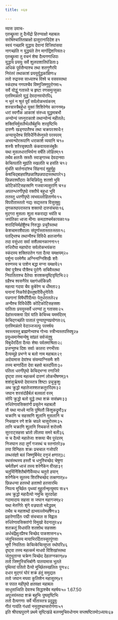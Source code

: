 ```yaml
---
title: ०६७

---
```

व्यास उवाच-  
एतच्छ्रुत्वा तु दैत्येंद्रो हिरण्याक्षो महाबलः  
सरोषश्चातिताम्राक्षो ह्यसुरानादिदेश ह१  
स्वयं गच्छामि युद्धाय देवानां विजिघांसया  
नागच्छंति न युद्ध्यंते तेन मार्गाद्विशन्त्वितः२  
एतच्छ्रुत्वा तु वचनं शेषा दैत्यगणाधिपाः  
युद्धाय प्रययुः सर्वे शूलपाशातिपंडिताः३  
अधिकं पूर्वसैन्याश्च तथा शतगुणैरपि  
निरंतरं तथाकाशं प्रययुर्युद्धकांक्षिणः४  
ततो रुद्रास्स साध्याश्च विश्वे च वसवस्तथा  
स्कंदश्च गणपश्चैव विष्णुजिष्णुपुरोगमाः५  
सर्वे योद्धुं गतास्ते च हृष्टा रणसमुत्सुकाः  
एतस्मिन्नंतरे युद्धं देवदानवयोरपि६  
न भूतं न श्रुतं पूर्वं सर्वलोकभयंकरम्  
शस्त्रास्त्रैबर्हुधा युक्तं शिशिरेणेव काननम्७  
धरां स्वर्गौक आकाशं संरुध्य युद्धमाबभौ  
अन्योन्यं जघ्नुराकाशे तथान्योन्यं महीतले८  
शक्तिभिर्मुसलैर्भल्लैर्बहुभिः शरवृष्टिभिः  
दारुणैः खड्गपातैश्च तथा चक्रपरःश्वधैः९  
अन्यायुधैश्च विविधैर्निर्जघ्नुस्ते परस्परम्  
अभवन्घोररूपाणि धराकाशे व्ययानि च१०  
शस्त्रैः शरैरसृक्पातैः कंकवायसजंबुकैः  
यथा मुसलधाराभिर्घना वर्षंति लोहितम्११  
तथैव क्षतजैः स्रस्तैः स्वाङ्गाच्च देवदानवाः  
केचित्पतंति मुह्यंति स्खलंति च हसंति च१२  
मुंचंति चार्तनादांश्च सिंहनादं मुहुर्मुहुः  
केषांचिद्बाहवश्छिन्नाश्छिन्नपादास्तथापरे१३  
छिन्नपार्श्वोदराः केचिन्निपेतुः शतशो भुवि  
कोटिकोटिसहस्राणि गजवाज्यसुराणि च१४  
अपतन्धरणीपृष्ठे रक्तौघे बहुधा भुवि  
ततस्तु धरणीपृष्ठे त्वभवल्लोहितार्णवः१५  
विपरीतास्ततो नद्यः सद्यस्तत्र विसुस्रुवुः  
तृणकाष्ठपरास्तत्र शक्तयो दारुसंचयाः१६  
मुद्गरा मुसलाः शूला मकराद्या भवंति च  
जयंतिका ध्वजा मीनाः कमठाश्चर्मकायकाः१७  
शरादिभिर्महोष्ट्रैश्च निरुद्धाः प्रचुरैस्तथा  
केशचामरशैवालाः संपूर्णास्तास्ततःस्ततः१८  
पतद्भिश्च तथान्यैश्च विविधैः क्षतजार्णवः  
तदा वसुंधरा सर्वा सशैलवनकानना१९  
रुधिरौघा महाघोरा सर्वलोकभयंकरा  
स्कंदस्य शक्तिपातेन गता दैत्या यमक्षयम्२०  
पर्शुना परमेणैव अग्निनाग्निशिखैः शरैः  
वरुणस्य च पाशेन बद्धा मग्ना यमक्षये२१  
येषां पुत्रैश्च पौत्रैश्च पुरोगैः सचिवैस्तथा  
निपातिताश्च दैतेयाः शरशक्त्यृष्टिवृष्टिभिः२२  
ग्रहैश्च श्वसनैरेव यक्षगंधर्वकिन्नरैः  
महत्या गदया चैव कुबेरेण च धीमता२३  
घनानां निकरैर्वज्रैस्तुषारैर्विधुनेरितैः  
पन्नगानां विषैर्घोरैर्दैत्याः पेतुर्धरातले२४  
अन्यैश्च विविधैर्देवैः कोटिकोटिसहस्रशः  
पातिताः प्रययुस्सर्वे धरण्यां तु गतासवः२५  
देहांस्त्यक्त्वा दिवं यांति केचिच्च यममंदिरम्  
केचिद्गच्छंति पातालं पुण्यापुण्यप्रयोगतः२६  
एतस्मिन्नंतरे वेदाञ्जजल्पुः परमर्षयः  
स्वस्त्यस्तु ब्राह्मणेभ्यश्च गोभ्यः स्त्रीभ्यस्तपस्विषु२७  
प्रयुध्यमानेष्वन्येषु सांप्रतं सर्वजंतुषु  
विबुधैरर्दिता दैत्याः शेषाः पर्वतमाश्रिताः२८  
प्रजग्मुश्च दिशः सर्वाः कातरा रणभीरवः  
दैत्यव्यूहे प्रभग्ने च बलो नाम महाबलः२९  
अर्दयामास देवांश्च संयम्याग्निसमैः शरैः  
तस्य बाणार्दिता देवा बहवो बलदर्पिताः३०  
पतिता धरणीपृष्ठे केचिद्भग्ना रणाजिरे  
दृष्ट्वा तस्य महत्कर्म दारुणं लोकभीषणम्३१  
शशंसुर्ऋषयो देवास्तत्र शिष्टाः प्रचुक्रुशुः  
अथ क्रुद्धो महातेजाश्शतक्रतुररिंदमः३२  
जघान शरसंदोहैर्बलं बलवतां वरम्  
सोपि क्रुद्धो बलो युद्धे तथा शक्रं ससंभ्रमः३३  
रुधिरेणावसिक्तांगौ प्रसृतेन महाबलौ  
तौ यथा माधवे मासि पुष्पितौ किंशुकद्रुमौ३४  
चक्राणि च सहस्राणि शूलानि मुसलानि च  
निचखान रणे शक्रे चपले चासुरोत्तमः३५  
तानि चक्राणि शूलानि निचकर्त्त शरोत्तमैः  
सुरराट्सहसा भ्रांतो लीलया समरे बली३६  
स च दैत्यो महातेजाः शक्त्या चैव पुरंदरम्  
निजघान तदा तूर्णं गजस्थं च स्तनांतरे३७  
तया विनिहतः शक्रः प्रचचाल गजोपरि  
लब्धसंज्ञो बलं जिष्णुर्बिभेद दनुजं क्षणात्३८  
रथसंस्थस्य हस्तौ च धनुश्चिच्छेद चेषुणा  
चर्मतीक्ष्णं ध्वजं तस्य शरेणैकेन वीरहा३९  
चतुर्भिर्निशितैर्बाणैर्विव्याध चतुरो हयान्  
शरेणैकेन सूतस्य शिरश्चिच्छेद तत्क्षणात्४०  
छिन्नधन्वा हतरथो हताश्वो हतसारथिः  
निपत्य मूर्च्छितः पृथ्व्यां मुहूर्तान्मृत्युमाप सः४१  
अथ क्रुद्धो महादैत्यो नमुचिः सुरदर्पहा  
गदामादाय सहसा स जघान महागजम्४२  
यथा मेरुगिरेः शृंगे वज्रपातो भवेद्ध्रुवम्  
तथैव च महाशब्दो ह्यभवल्लोमहर्षणः४३  
प्रहारेणार्दितः पद्मी संचचाल स विह्वलः  
रुधिरेणावसिक्तांगो विमुखो वेदनातुरः४४  
शतक्रतुं विधावंति शतशोथ सहस्रशः  
अर्धचंद्रैक्षुःरप्रैश्च चिच्छेद पाकशासनः४५  
जंतुभिस्तस्य मायाभिरर्दितास्सुरपुंगवाः  
भूमौ निपतिताः केचित्केचित्सुप्ता रथोपरि४६  
दृष्ट्वा तस्य महत्कर्म माधवो विशिखांस्तथा  
जंतुभूतान्स चक्रेण चिच्छेद देहलग्नकान्४७  
ततो जिष्णुस्त्रिभिर्बाणैः पातयामास भूतले  
पृथिव्यां पतितो दैत्यो मूर्च्छितस्खलितः पुनः४८  
दधार मुद्गरं घोरं शक्रं हंतुं समुद्यतः  
ततो जघान मघवा कुलिशेन महासुरम्४९  
स पपात महीपृष्ठे क्षतवक्षा महाबलः  
साधुसाध्विति देवाश्च सिद्धाश्चैव महर्षयः५० 1.67.50  
अपूजयंस्तदा शक्रं बहुभिः पुष्पवृष्टिभिः  
ततो दैत्यगणाः सर्वे भीतास्तत्र प्रदुद्रुवुः  
गीतं गायंति गंधर्वा ननृतुश्चाप्सरोगणाः५१  
इति श्रीपाद्मपुराणे प्रथमे सृष्टिखंडे बलनमुचिवधोनाम सप्तषष्टितमोऽध्यायः६७